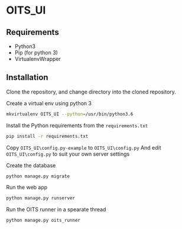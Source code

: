 # OITS_UI

## Requirements
 - Python3
 - Pip (for python 3)
 - VirtualenvWrapper

## Installation
Clone the repository, and change directory into the cloned repository.

Create a virtual env using python 3

```bash
mkvirtualenv OITS_UI --python=/usr/bin/python3.6
```

Install the Python requirements from the `requirements.txt`
```bash
pip install -r requirements.txt
```

Copy `OITS_UI\config.py-example` to `OITS_UI\config.py`
And edit `OITS_UI\config.py` to suit your own server settings

Create the database
```bash
python manage.py migrate
```

Run the web app
```bash
python manage.py runserver
```


Run the OITS runner in a spearate thread
```bash
python manage.py oits_runner
```
